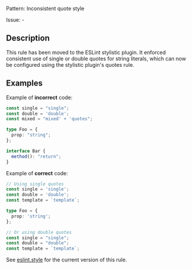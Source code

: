 Pattern: Inconsistent quote style

Issue: -

## Description

This rule has been moved to the ESLint stylistic plugin. It enforced consistent use of single or double quotes for string literals, which can now be configured using the stylistic plugin's quotes rule.

## Examples

Example of **incorrect** code:
```ts
const single = "single";
const double = 'double';
const mixed = "mixed' + 'quotes";

type Foo = {
  prop: "string";
};

interface Bar {
  method(): "return";
}
```

Example of **correct** code:
```ts
// Using single quotes
const single = 'single';
const double = 'double';
const template = `template`;

type Foo = {
  prop: 'string';
};

// Or using double quotes
const single = "single";
const double = "double";
const template = `template`;
```

See [eslint.style](https://eslint.style) for the current version of this rule.